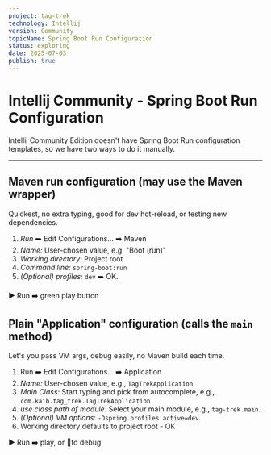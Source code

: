 ```yaml
---
project: tag-trek
technology: Intellij
version: Community
topicName: Spring Boot Run Configuration
status: exploring
date: 2025-07-03
publish: true
---
```


# Intellij  Community - Spring Boot Run Configuration

Intellij Community Edition doesn't have Spring Boot Run configuration templates, so we have two ways to do it manually.

---
## Maven run configuration (may use the Maven wrapper)
Quickest, no extra typing, good for dev hot-reload, or testing new dependencies.

1. _Run_ ➡️ Edit Configurations... ➡️ Maven
2. _Name:_ User-chosen value, e.g. "Boot (run)"
3. _Working directory:_ Project root
4. _Command line:_ `spring-boot:run`
5. _(Optional) profiles:_ `dev` ➡️ OK.

 ▶️ Run ➡️ green play button

## Plain "Application" configuration (calls the `main` method)
Let's you pass VM args, debug easily, no Maven build each time.

1.  Run ➡️ Edit Configurations... ➡️ Application
2. _Name:_ User-chosen value, e.g., `TagTrekApplication`
3. _Main Class:_ Start typing and pick from autocomplete, e.g., `com.kaib.tag_trek.TagTrekApplication`
4. _use class path of module:_ Select your main module, e.g., `tag-trek.main`.
5. _(Optional) VM options_: `-Dspring.profiles.active=dev`.
6. Working directory defaults to project root - OK

▶️ Run ➡️ play, or 🐞to debug.
